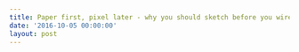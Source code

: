 ```yaml
---
title: Paper first, pixel later - why you should sketch before you wireframe
date: '2016-10-05 00:00:00'
layout: post
---
```

